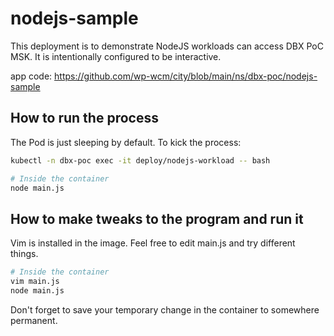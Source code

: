 # nodejs-sample

This deployment is to demonstrate NodeJS workloads can access DBX PoC MSK.
It is intentionally configured to be interactive.

app code: https://github.com/wp-wcm/city/blob/main/ns/dbx-poc/nodejs-sample

## How to run the process

The Pod is just sleeping by default. To kick the process:

```sh
kubectl -n dbx-poc exec -it deploy/nodejs-workload -- bash

# Inside the container
node main.js
```

## How to make tweaks to the program and run it

Vim is installed in the image. Feel free to edit main.js and try different things.

```sh
# Inside the container
vim main.js
node main.js
```

Don't forget to save your temporary change in the container to somewhere permanent.
